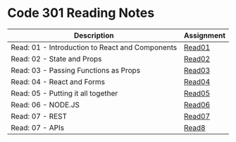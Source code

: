 # Code 301 Reading Notes 

|  Description  | Assignment    |
| ----------- | ----------- |
|   Read: 01 - Introduction to React and Components |  [Read01](https://bianqt.github.io/reading-notes/301/read01)    |
|   Read: 02 - State and Props |  [Read02](https://bianqt.github.io/reading-notes/301/read02)    |
|   Read: 03 -  Passing Functions as Props |  [Read03](https://bianqt.github.io/reading-notes/301/read03)    |
|   Read: 04 -  React and Forms |  [Read04](https://bianqt.github.io/reading-notes/301/read04)    |
|   Read: 05 -  Putting it all together |  [Read05](https://bianqt.github.io/reading-notes/301/read05)    |
|   Read: 06 -  NODE.JS |  [Read06](https://bianqt.github.io/reading-notes/301/read06)    |
|   Read: 07 -  REST |  [Read07](https://bianqt.github.io/reading-notes/301/read07)    |
|   Read: 07 -  APIs |  [Read8](https://bianqt.github.io/reading-notes/301/read08)    |